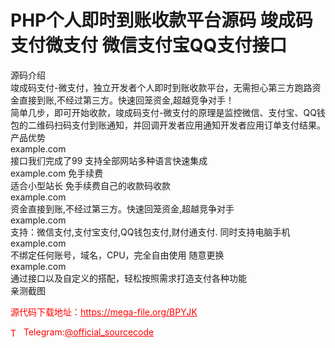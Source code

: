# PHP个人即时到账收款平台源码 竣成码支付微支付 微信支付宝QQ支付接口

源码介绍<br>竣成码支付-微支付，独立开发者个人即时到账收款平台，无需担心第三方跑路资金直接到账,不经过第三方。快速回笼资金,超越竞争对手！<br>简单几步，即可开始收款，竣成码支付-微支付的原理是监控微信、支付宝、QQ钱包的二维码扫码支付到账通知，并回调开发者应用通知开发者应用订单支付结果。<br>产品优势<br>example.com<br>接口我们完成了99 支持全部网站多种语言快速集成<br>example.com 免手续费<br>适合小型站长 免手续费自己的收款码收款<br>example.com<br>资金直接到账,不经过第三方。快速回笼资金,超越竞争对手<br>example.com<br>支持：微信支付,支付宝支付,QQ钱包支付,财付通支付. 同时支持电脑手机<br>example.com<br>不绑定任何账号，域名，CPU，完全自由使用 随意更换<br>example.com<br>通过接口以及自定义的搭配，轻松按照需求打造支付各种功能<br>亲测截图<br>


<p style="color: red;">源代码下载地址：<a href="https://mega-file.org/BPYJK" style="color: red;">https://mega-file.org/BPYJK</a></p><p style="color: red;"><img src="https://cdn-icons-png.flaticon.com/512/2111/2111646.png" alt="Telegram Icon" style="width: 16px; vertical-align: middle; margin-right: 5px;">Telegram:<a href="https://t.me/official_sourcecode" style="color: red;">@official_sourcecode</a></p>